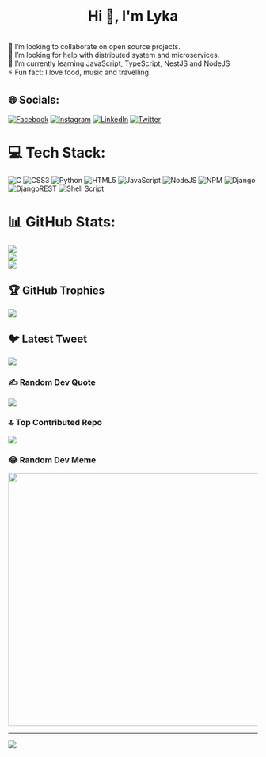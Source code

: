<h1 align="center">Hi 🚀, I'm Lyka</h1>
<br>👯 I’m looking to collaborate on open source projects.<br>🤝 I’m looking for help with distributed system and microservices.<br>🌱 I’m currently learning JavaScript, TypeScript, NestJS and NodeJS<br>⚡ Fun fact: I love food, music and travelling.


## 🌐 Socials:
[![Facebook](https://img.shields.io/badge/Facebook-%231877F2.svg?logo=Facebook&logoColor=white)](https://facebook.com/https://www.facebook.com/LykaEdm/) [![Instagram](https://img.shields.io/badge/Instagram-%23E4405F.svg?logo=Instagram&logoColor=white)](https://instagram.com/https://www.instagram.com/lyka_edm/) [![LinkedIn](https://img.shields.io/badge/LinkedIn-%230077B5.svg?logo=linkedin&logoColor=white)](https://linkedin.com/in/https://www.linkedin.com/in/glory-lyka-edem-b7b869191/) [![Twitter](https://img.shields.io/badge/Twitter-%231DA1F2.svg?logo=Twitter&logoColor=white)](https://twitter.com/Lyka__okpos) 

# 💻 Tech Stack:
![C](https://img.shields.io/badge/c-%2300599C.svg?style=plastic&logo=c&logoColor=white) ![CSS3](https://img.shields.io/badge/css3-%231572B6.svg?style=plastic&logo=css3&logoColor=white) ![Python](https://img.shields.io/badge/python-3670A0?style=plastic&logo=python&logoColor=ffdd54) ![HTML5](https://img.shields.io/badge/html5-%23E34F26.svg?style=plastic&logo=html5&logoColor=white) ![JavaScript](https://img.shields.io/badge/javascript-%23323330.svg?style=plastic&logo=javascript&logoColor=%23F7DF1E) ![NodeJS](https://img.shields.io/badge/node.js-6DA55F?style=plastic&logo=node.js&logoColor=white) ![NPM](https://img.shields.io/badge/NPM-%23000000.svg?style=plastic&logo=npm&logoColor=white) ![Django](https://img.shields.io/badge/django-%23092E20.svg?style=plastic&logo=django&logoColor=white) ![DjangoREST](https://img.shields.io/badge/DJANGO-REST-ff1709?style=plastic&logo=django&logoColor=white&color=ff1709&labelColor=gray) ![Shell Script](https://img.shields.io/badge/shell_script-%23121011.svg?style=plastic&logo=gnu-bash&logoColor=white)
# 📊 GitHub Stats:
![](https://github-readme-stats.vercel.app/api?username=lyka-ed&theme=radical&hide_border=false&include_all_commits=true&count_private=true)<br/>
![](https://github-readme-streak-stats.herokuapp.com/?user=lyka-ed&theme=radical&hide_border=false)<br/>
![](https://github-readme-stats.vercel.app/api/top-langs/?username=lyka-ed&theme=radical&hide_border=false&include_all_commits=true&count_private=true&layout=compact)

## 🏆 GitHub Trophies
![](https://github-profile-trophy.vercel.app/?username=lyka-ed&theme=radical&no-frame=false&no-bg=false&margin-w=4)

## 🐦 Latest Tweet
[![](https://gtce.itsvg.in/api?username=Lyka__okpos)](https://github.com/VishwaGauravIn/github-twitter-card-embed)

### ✍️ Random Dev Quote
![](https://quotes-github-readme.vercel.app/api?type=horizontal&theme=radical)

### 🔝 Top Contributed Repo
![](https://github-contributor-stats.vercel.app/api?username=lyka-ed&limit=5&theme=radical&combine_all_yearly_contributions=true)

### 😂 Random Dev Meme
<img src="https://rm.up.railway.app/" width="512px"/>

---
[![](https://visitcount.itsvg.in/api?id=lyka-ed&icon=8&color=9)](https://visitcount.itsvg.in)

<!-- Proudly created with GPRM ( https://gprm.itsvg.in ) -->
